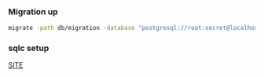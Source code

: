 ### Migration up

```bash
migrate -path db/migration -database "postgresql://root:secret@localhost:5432/simple_bank?sslmode=disable" -verbose up
```

### sqlc setup

[SITE](https://docs.sqlc.dev/en/latest/tutorials/getting-started-postgresql.html)
